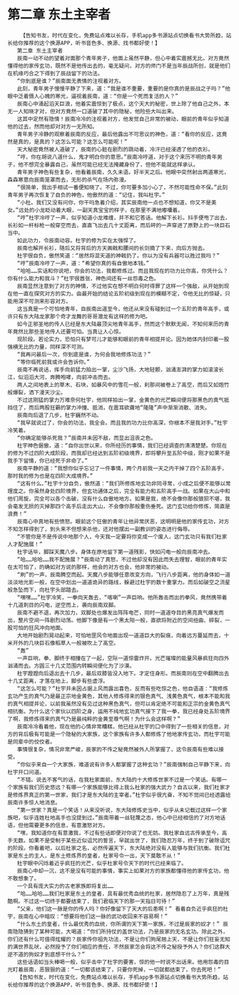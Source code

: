 # 第二章 东土主宰者
        【告知书友，时代在变化，免费站点难以长存，手机app多书源站点切换看书大势所趋，站长给你推荐的这个换源APP，听书音色多、换源、找书都好使！】
       第二章 东土主宰者
       辰南一动不动的望着对面那个青年男子，他面上虽然平静，但心中着实震撼无比。对方竟然懂得他的家传玄功，既然不是他传出去的，毫无疑问，对方的师门不是当年辰战所创，就是他们在机缘巧合之下得到了辰战留下的功法。
       “你到底是谁？”辰南面无表情的注视着对方。
       此刻，青年男子慢慢平静了下来，道：“我是谁不重要，重要的是你真的是辰战之子吗？”他眼中泛着慑人心魄的寒光，逼视着辰南，道：“你是一个死而复活的人？”
       辰南心中涌起滔天巨浪，他着实震惊到了极点，这个天大的秘密，世上除了他自己之外，本无一人知晓才对，但对方竟然一口道破了其中的隐秘，他险些大叫出来。
       这其中定然有隐情！辰南冷冷的注视着对方，他发觉自己非常的被动，眼前的青年似乎知道他的过去，然而他却对对方一无所知。
       青年男子冷静的观察着辰南的反应，最后他露出不可思议的神色，道：“看你的反应，这竟然是真的，是真的？这怎么可能？这怎么可能呢！”
       天大秘密竟然被人道破了，辰南的心脏在剧烈的跳动着，冷汗已经浸透了他的衣衫。
       “哼，你在胡说八道什么，鬼才明白你的意思。”辰南冷哼道，对于这个来历不明的青年男子，他不想完全暴露自己，虽然可能已经无法掩藏身份了，但他不能就这样承认。
       青年男子神色有些复杂，他看着辰南，久久未语。好半天之后。他眼中突然射出两道寒光，森森寒意向辰南笼罩而去，无形的杀气在场内弥漫。
       “很简单，我出手相试一番便知晓了。不过，你可要多加小心了，不然可能性命不保。”此刻青年男子再次恢复了自负的神色，他傲然的道：“记住，我叫杜宇。”
       “小杜。我们又没有问你，你干吗急着介绍，其实辰南他一点也不想知道，你又不是美女。”远处的小龙眨动着大眼，一副天真宝宝的样子，在那里不满地嘟囔着。
       “哼”杜宇冷哼了一声，似乎知道小龙难缠，并不和它答话。他解下长衫。抖手便甩了出去，长衫如一杆标枪一般穿空而去，直直飞出去几十丈距离，而后砰的一声穿进了原野上的一块巨石当中。
       如此功力，令辰南动容。杜宇的修为实在太强悍了。
       辰南也解开长衫，随后又将背后的方天画戟和腰间的长剑摘了下来，向后方抛去。
       杜宇很自负，傲然笑道：“居然将混天道的神戟扔了。你以为没有兵器可以胜过我吗？”
       “哼”辰南冷哼了一声，道：“希望你真的有自傲地本钱。”
       “哈哈……实话和你说吧，你会的功法，我都修炼过。而且我现在的功力比你高，你凭什么？你有什么能力和我斗？”杜宇很嚣张，神色间还有一丝怨毒之色。
       辰南显然注意到了对方的神情，不过他实在想不明白何时得罪了这样一个强敌，从开始到现在他一直在探究对方的实力。由最开始的结论五阶初级到现在的模糊不定，令他无比的惊疑，只能用深不可测来形容对方。
       这当真是一个可怕地青年，自辰南出道至今，他还从来没有碰到过一个五阶的青年高手，或许只有东大陆龙家那个奇才龙舞的哥哥潜龙有这样的修为吧。
       如今正邪圣地的传人已经是东大陆最顶尖地青年高手，然而这个默默无闻，不知何来历的青年竟然比那些圣地传人还要可怕。当真让人心惊。
       现阶段。若论实力，恐怕只有梦可儿才能够和眼前的青年相提并论。因为她体内封印着一股强横无比的力量，同样深不可测。
       “我再问最后一次，你到底是谁，为何会我地修炼功法？”
       “等你临死前我或许会告诉你。”
       辰南不再说话，挥手向前猛力拍出一掌，尘沙飞扬，大地轻颤，汹涌澎湃的掌力如滚滚长江，似滔滔大河，奔腾咆哮，向前冲击而去。
       两人之间地表上的草木、石块，如暴风中的雪花一般，刹那间被卷上了高空，而后又如炮竹般爆裂，洒下漫天沙尘。
       不过这刚猛的掌力万难奈何杜宇，他同样拍出一掌，金黄色的光芒瞬间便将那黑色的真气抵挡住了，而后两股狂霸的掌力冲撞、抵消，在震耳欲聋地“隆隆”声中渐渐消散、消失。
       辰南向后退了几步，杜宇巍然不动。
       “我早就说过了，你会的功法，我全会。而且我的功力比你高深，你根本不是我对手。”杜宇冷笑着。
       “你确定能够杀死我？”辰南并未因不敌，而显出沮丧之色。
       杜宇神色倨傲，道：“自你出世以来，你所经历的事情，我们已经调查的清清楚楚。你现在的修为不过四阶大成阶段，而我却已经达到五阶初级境界，即将攀升至五阶中级，刚才如果不是我手下留情，你已经死于非命了。”
       辰南平静的道：“我想你似乎忘记了一件事情，两个月前我一天之内干掉了四个五阶高手，那时我的修为也是在四阶大成境界。”
       “这有什么。”杜宇十分自负，傲然道：“我们所修炼地玄功非同寻常，小成之后便不能够以常理度之。你虽然身处四阶境界，但玄功通体之后，完全有能力和五阶高手一战。如果在大山中和他们周旋，完全可以各个击破，没有什么自傲地地方。如果是我，绝不会像你那般狼狈不堪，我会毫发无损的灭掉那四个高手后走出大山，不会像你那般重伤垂死。这门玄功给你修炼，简直是浪费！”
       辰南心中真地有些愤怒。眼前这个狂傲的青年让他异常厌恶，这明明是他的家传玄功，对方不知怎样得到了，到头来不但想来杀他，还对他摆出一副教训的姿态进行侮辱。
       “不管你是不是传说中地那个人，今天我一定要将你变成一个废人，这门玄功只有我们杜家人才配施展！”
       杜宇话毕，脚踩天魔八步。身体在原地留下第一道残影，快如闪电一般向辰南冲去。
       “哈……哈哈……我不配施展？”辰南动了真怒，不过他却没有因此而失去理智，眼前的青年实在太可怕了，的确如对方说的那样，他会的对方也会，他非常的被动。
       “刷”的一声，辰南腾空而起。天魔八步能够任意改变方向，飞行八步距离，他的身体如一道淡淡地光影一般，在空中划出一道道诡异的路线，躲避过杜宇的数十重掌力。而后如破空之流星般急坠而下，向杜宇头部踏去。
       “嘿嘿……”杜宇冷笑，一拳向天轰去，“喀喇”一声巨响。他所轰击而出的拳风，竟然携带着十几道刺目的闪电，逆空而上，袭向辰南双脚。
       辰南不避不退，再次加力，双脚处也爆发出阵阵电芒，同时一道道夺目的黑亮真气爆发而出，整片空间一阵剧烈动荡。他脚下像是有一个黑太阳一般，直欲将附近的空间扭曲、碎裂，一股可怕的狂风冲向地面。
       大地开始剧烈晃动起来，可怕地罡风令地面出现一道道巨大的裂痕，向着远方蔓延而去，十米开外的几块巨石像稻草人一般被吹上了高空。
       “轰”
       一声巨响，拳、脚终于相撞在了一起，空际一道惊雷炸开。光芒璀璨的能量风暴疯狂向四外汹涌而去。方圆三十几丈范围内转瞬间便化为了沙漠。
       杜宇蹬蹬向后退出去十几步，最后双膝皆没入地下。才定住身形。而辰南则在空中翻腾出去十几丈距离，才落在地上，脚步有些虚浮。
       “这怎么可能？”杜宇并未因占据上风而露出喜色，反而有些吃惊之色，他自语道：“我修炼玄功产生的真气乃是最正宗地金黄色，其他人修炼得来的银色真气、浅黄色真气，根本不能和我的真气相提并论，以前我虽然没有见过这种黑色真气，但可以肯定绝不可能和正宗的金黄色真气相抗衡。为什么这个家伙以四阶之身，运用不纯地玄功真气接下了我一拳，我已经身处五阶境界了啊，我修炼得来的真气乃是最纯粹的金黄至尊气啊！为什么会这样啊？”
       辰南冷冷看着他，现在他的心情非常糟糕，他已经从杜宇的口中得到了一些相关的信息，对方的背后极有可能是一个隐秘的大家族，这个家族有许多人都修炼了他地家传玄功，而杜宇可能是同辈中的佼佼者。
       事情很复杂，情况非常严峻，辰家的不传之秘竟然被外人所掌握了，这令辰南有些难以接受。
       “你似乎来自一个大家族，难道说有许多人都掌握了这种玄功？”辰南强制自己平静下来，向杜宇开口问道。
       “不错。说去不客气的话，在我杜家面前，东大陆的十大修炼世家不过是一个笑话。有哪一个家族有我们历史悠远？有哪一个家族能够比得上我么杜家的强大武力？自古以来，我们杜家才是修炼界真正的第一世家，我们才是东大陆的主宰者。”杜宇似乎很亢奋，不知不觉间已经透露给辰南许多惊人地消息。
       “第一世家？真是一个笑话！从来没听说，东大陆修炼史当中，似乎从未记载过这样一个家族吧，似乎连姓杜地高手也没提到过。”辰南带着一丝轻蔑之态，他心中已经相信的了对方地话语，但他需要更多的信息，有意激怒对方。
       “嘿，我知道你在有意激我，不过有些话即便对你说了也无妨。我杜家自远古传承至今，高手无数。如果不是受制于某些近似诅咒的誓言，早就出世了，我们隐忍万年，终于到了破除诅咒的阶段。你看着吧，以后杜家之名，必然传遍天下，东大陆绝对没有人能够与我们抗衡。我们杜家是东土的主人，是东土修炼界的皇者，杜家号令一出，天下莫敢不从！”
       杜宇眼中闪烁着近乎疯狂的光芒，似乎杜家号令天下的时代已经来临了。
       辰南心中却一沉，这不是没有可能的事情，事实上如果对方的家族都懂得他的家传玄功，他不敢想象了。
       一个具有庞大实力的古老家族即将复出……
       “哈……哈哈……我们杜家是东土的皇者，具有最优秀血统的杜家，居然隐忍了上万年，真是残酷啊。不过这一切终于都要结束了，我们君临天下的那一天指日可待！”
       “父亲，他们这一脉是你的传人吗？你好像留下了天大的后患啊！” 看着自负近乎疯狂的杜宇，辰南在心中暗叹：“想要将他们这一脉的武功收回来不容易啊！”
       “什么东土的皇者，什么最优秀的血统，你所谓的天下第一家族，不过是辰家的奴才！” 辰南隐隐猜到了某种可能，大喝道：“你们所持仗的盖世功法，乃是辰家的无名玄功。除此之外，你们还有什么可值得炫耀的？辰家传你祖先功法，不是让你们狗尾翘上天，不是让你们狂妄无知的满世界乱吠，必然授予了你们相应的责任，不然辰家怎会将这不传之秘授予外人？你们这群大逆不道的狗奴才到底想干什么？”
       这些话语如当头棒喝一般，似乎击中了杜宇的要害，惊的他一时说不出话来。他用怨毒的目光盯着辰南，恶狠狠的道：“一切都该结束了，只要你死掉，一切就都结束了，你去死吧！”
       【告知书友，时代在变化，免费站点难以长存，手机app多书源站点切换看书大势所趋，站长给你推荐的这个换源APP，听书音色多、换源、找书都好使！】